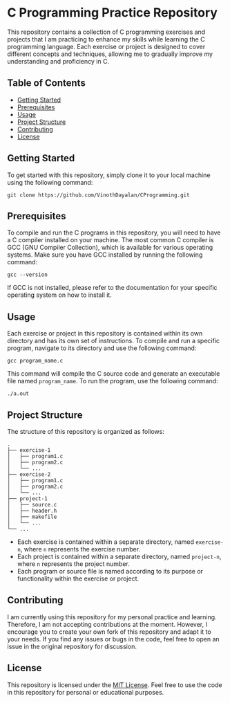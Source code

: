 # C Programming Practice Repository

This repository contains a collection of C programming exercises and projects that I am practicing to enhance my skills while learning the C programming language. Each exercise or project is designed to cover different concepts and techniques, allowing me to gradually improve my understanding and proficiency in C.

## Table of Contents

- [Getting Started](#getting-started)
- [Prerequisites](#prerequisites)
- [Usage](#usage)
- [Project Structure](#project-structure)
- [Contributing](#contributing)
- [License](#license)

## Getting Started

To get started with this repository, simply clone it to your local machine using the following command:

```
git clone https://github.com/VinothDayalan/CProgramming.git
```

## Prerequisites

To compile and run the C programs in this repository, you will need to have a C compiler installed on your machine. The most common C compiler is GCC (GNU Compiler Collection), which is available for various operating systems. Make sure you have GCC installed by running the following command:

```
gcc --version
```

If GCC is not installed, please refer to the documentation for your specific operating system on how to install it.

## Usage

Each exercise or project in this repository is contained within its own directory and has its own set of instructions. To compile and run a specific program, navigate to its directory and use the following command:

```
gcc program_name.c
```

This command will compile the C source code and generate an executable file named `program_name`. To run the program, use the following command:

```
./a.out
```

## Project Structure

The structure of this repository is organized as follows:

```
.
├── exercise-1
│   ├── program1.c
│   ├── program2.c
│   └── ...
├── exercise-2
│   ├── program1.c
│   ├── program2.c
│   └── ...
├── project-1
│   ├── source.c
│   ├── header.h
│   ├── makefile
│   └── ...
└── ...
```

- Each exercise is contained within a separate directory, named `exercise-n`, where `n` represents the exercise number.
- Each project is contained within a separate directory, named `project-n`, where `n` represents the project number.
- Each program or source file is named according to its purpose or functionality within the exercise or project.

## Contributing

I am currently using this repository for my personal practice and learning. Therefore, I am not accepting contributions at the moment. However, I encourage you to create your own fork of this repository and adapt it to your needs. If you find any issues or bugs in the code, feel free to open an issue in the original repository for discussion.

## License

This repository is licensed under the [MIT License](LICENSE). Feel free to use the code in this repository for personal or educational purposes.
